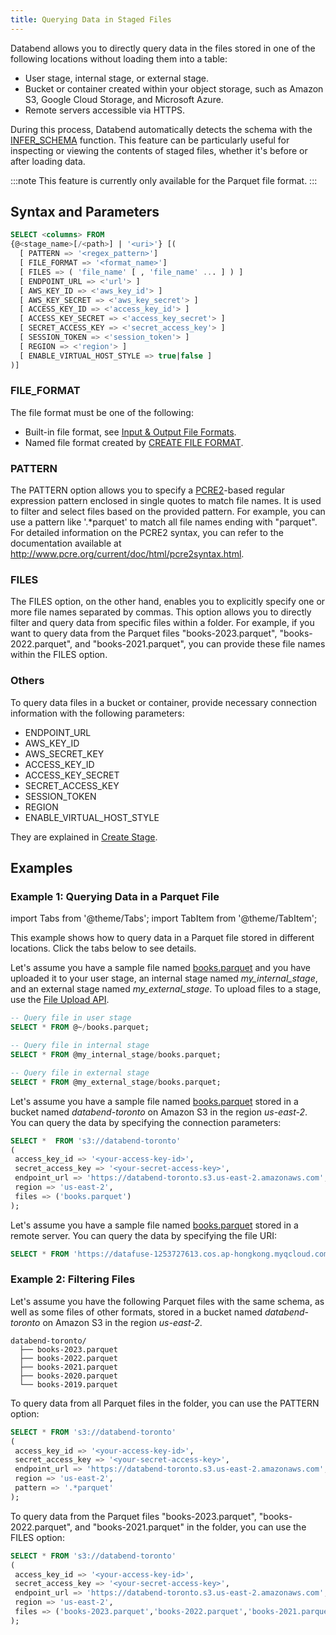 ```yaml
---
title: Querying Data in Staged Files
---
```


Databend allows you to directly query data in the files stored in one of the following locations without loading them into a table:

- User stage, internal stage, or external stage.
- Bucket or container created within your object storage, such as Amazon S3, Google Cloud Storage, and Microsoft Azure.
- Remote servers accessible via HTTPS.

During this process, Databend automatically detects the schema with the [INFER_SCHEMA](../../15-sql-functions/112-table-functions/infer_schema.md) function. This feature can be particularly useful for inspecting or viewing the contents of staged files, whether it's before or after loading data.

:::note
This feature is currently only available for the Parquet file format.
:::

## Syntax and Parameters

```sql
SELECT <columns> FROM
{@<stage_name>[/<path>] | '<uri>'} [(
  [ PATTERN => '<regex_pattern>']
  [ FILE_FORMAT => '<format_name>']
  [ FILES => ( 'file_name' [ , 'file_name' ... ] ) ]
  [ ENDPOINT_URL => <'url'> ]
  [ AWS_KEY_ID => <'aws_key_id'> ]
  [ AWS_KEY_SECRET => <'aws_key_secret'> ]
  [ ACCESS_KEY_ID => <'access_key_id'> ]
  [ ACCESS_KEY_SECRET => <'access_key_secret'> ]
  [ SECRET_ACCESS_KEY => <'secret_access_key'> ]
  [ SESSION_TOKEN => <'session_token'> ]
  [ REGION => <'region'> ]
  [ ENABLE_VIRTUAL_HOST_STYLE => true|false ]
)]
```

### FILE_FORMAT

The file format must be one of the following:

- Built-in file format, see [Input & Output File Formats](../../13-sql-reference/50-file-format-options.md).
- Named file format created by [CREATE FILE FORMAT](../../14-sql-commands/00-ddl/100-file-format/01-ddl-create-file-format.md).

### PATTERN

The PATTERN option allows you to specify a [PCRE2](https://www.pcre.org/current/doc/html/)-based regular expression pattern enclosed in single quotes to match file names. It is used to filter and select files based on the provided pattern. For example, you can use a pattern like '.*parquet' to match all file names ending with "parquet". For detailed information on the PCRE2 syntax, you can refer to the documentation available at http://www.pcre.org/current/doc/html/pcre2syntax.html.

### FILES

The FILES option, on the other hand, enables you to explicitly specify one or more file names separated by commas. This option allows you to directly filter and query data from specific files within a folder. For example, if you want to query data from the Parquet files "books-2023.parquet", "books-2022.parquet", and "books-2021.parquet", you can provide these file names within the FILES option.

### Others

To query data files in a bucket or container, provide necessary connection information with the following parameters:

- ENDPOINT_URL
- AWS_KEY_ID
- AWS_SECRET_KEY
- ACCESS_KEY_ID
- ACCESS_KEY_SECRET
- SECRET_ACCESS_KEY
- SESSION_TOKEN
- REGION
- ENABLE_VIRTUAL_HOST_STYLE

They are explained in [Create Stage](../../14-sql-commands/00-ddl/40-stage/01-ddl-create-stage.md).

## Examples

### Example 1: Querying Data in a Parquet File

import Tabs from '@theme/Tabs';
import TabItem from '@theme/TabItem';

This example shows how to query data in a Parquet file stored in different locations. Click the tabs below to see details.

<Tabs groupId="query2stage">
<TabItem value="Stages" label="Stages">

Let's assume you have a sample file named [books.parquet](https://datafuse-1253727613.cos.ap-hongkong.myqcloud.com/data/books.parquet) and you have uploaded it to your user stage, an internal stage named *my_internal_stage*, and an external stage named *my_external_stage*. To upload files to a stage, use the [File Upload API](../../11-integrations/00-api/10-put-to-stage.md).

```sql
-- Query file in user stage
SELECT * FROM @~/books.parquet;

-- Query file in internal stage
SELECT * FROM @my_internal_stage/books.parquet;

-- Query file in external stage
SELECT * FROM @my_external_stage/books.parquet;
```
</TabItem>
<TabItem value="Bucket" label="Bucket">

Let's assume you have a sample file named [books.parquet](https://datafuse-1253727613.cos.ap-hongkong.myqcloud.com/data/books.parquet) stored in a bucket named *databend-toronto* on Amazon S3 in the region *us-east-2*. You can query the data by specifying the connection parameters:

```sql
SELECT *  FROM 's3://databend-toronto' 
(
 access_key_id => '<your-access-key-id>', 
 secret_access_key => '<your-secret-access-key>',
 endpoint_url => 'https://databend-toronto.s3.us-east-2.amazonaws.com',
 region => 'us-east-2',
 files => ('books.parquet')
);  
```
</TabItem>
<TabItem value="Remote" label="Remote">

Let's assume you have a sample file named [books.parquet](https://datafuse-1253727613.cos.ap-hongkong.myqcloud.com/data/books.parquet) stored in a remote server. You can query the data by specifying the file URI:

```sql
SELECT * FROM 'https://datafuse-1253727613.cos.ap-hongkong.myqcloud.com/data/books.parquet';
```
</TabItem>
</Tabs>

### Example 2: Filtering Files

Let's assume you have the following Parquet files with the same schema, as well as some files of other formats, stored in a bucket named *databend-toronto* on Amazon S3 in the region *us-east-2*. 

```text
databend-toronto/
  ├── books-2023.parquet
  ├── books-2022.parquet
  ├── books-2021.parquet
  ├── books-2020.parquet
  └── books-2019.parquet
```

To query data from all Parquet files in the folder, you can use the PATTERN option:

```sql
SELECT * FROM 's3://databend-toronto' 
(
 access_key_id => '<your-access-key-id>', 
 secret_access_key => '<your-secret-access-key>',
 endpoint_url => 'https://databend-toronto.s3.us-east-2.amazonaws.com',
 region => 'us-east-2', 
 pattern => '.*parquet'
); 
```

To query data from the Parquet files "books-2023.parquet", "books-2022.parquet", and "books-2021.parquet" in the folder, you can use the FILES option:

```sql
SELECT * FROM 's3://databend-toronto' 
(
 access_key_id => '<your-access-key-id>', 
 secret_access_key => '<your-secret-access-key>',
 endpoint_url => 'https://databend-toronto.s3.us-east-2.amazonaws.com',
 region => 'us-east-2',
 files => ('books-2023.parquet','books-2022.parquet','books-2021.parquet')
); 
```